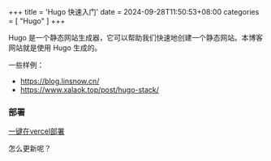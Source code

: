 +++
title = 'Hugo 快速入门'
date = 2024-09-28T11:50:53+08:00
categories = [
    "Hugo"
]
+++

Hugo 是一个静态网站生成器，它可以帮助我们快速地创建一个静态网站。本博客网站就是使用 Hugo 生成的。

一些样例：

- https://blog.linsnow.cn/
- https://www.xalaok.top/post/hugo-stack/

### 部署
[一键在vercel部署](https://vercel.com/guides/deploying-hugo-with-vercel)

怎么更新呢？